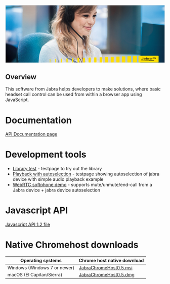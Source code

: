 ![Jabra GN](screen.png)

## Overview
This software from Jabra helps developers to make solutions, where basic headset call control can be used from within a browser app using JavaScript.

# Documentation
[API Documentation page](https://github.com/gnaudio/jabra-browser-integration)

# Development tools
* [Library test](development/index.html) - testpage to try out the library
* [Playback with autoselection](playback/index.html) - testpage showing autoselection of jabra device with simple audio playback example
* [WebRTC softphone demo](webrtc/index.html) - supports mute/unmute/end-call from a Jabra device + jabra device autoselection

# Javascript API
[Javascript API 1.2 file](/gnaudio/jabra-browser-integration/blob/beta1/src/JavaScriptLibrary/jabra.browser.integration-1.2.js)

# Native Chromehost downloads
| Operating systems             | Chrome host native download             |
| ----------------------------- | --------------------------------------- |
| Windows (Windows 7 or newer)  | <a href="https://github.com/gnaudio/jabra-browser-integration/blob/beta1/src/download/JabraChromeHost0.5.msi" download="JabraChromeHost0.5.msi" target="_blank">JabraChromeHost0.5.msi</a> |
| macOS (El Capitan/Sierra)     | <a href="https://github.com/gnaudio/jabra-browser-integration/blob/beta1/src/DeveloperSupportRelease/download/JabraChromeHost0.5.dmg" download="JabraChromeHost0.5.dmg" target="_blank">JabraChromeHost0.5.dmg</a> |
